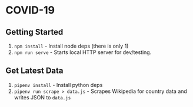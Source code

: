 # COVID-19

## Getting Started

1. `npm install` - Install node deps (there is only 1)
1. `npm run serve` - Starts local HTTP server for dev/testing.


## Get Latest Data

1. `pipenv install` - Install python deps
1. `pipenv run scrape > data.js` - Scrapes Wikipedia for country data and writes JSON to `data.js`
